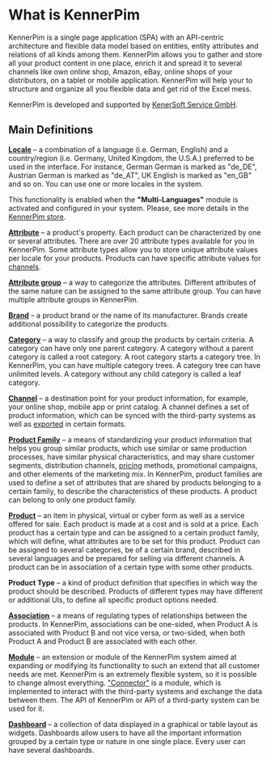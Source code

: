 # What is KennerPim

KennerPim is a single page application (SPA) with an API-centric architecture and flexible data model based on entities, entity attributes and relations of all kinds among them. KennerPim allows you to gather and store all your product content in one place, enrich it and spread it to several channels like own online shop, Amazon, eBay, online shops of your distributors, on a tablet or mobile application. KennerPim will help your to structure and organize all you flexible data and get rid of the Excel mess.

KennerPim is developed and supported by [KenerSoft Service GmbH](https://kenersoft.de).

## Main Definitions

[**Locale**](https://treopim.com/store/multi-languages) – a combination of a language (i.e. German, English) and a country/region (i.e. Germany, United Kingdom, the U.S.A.) preferred to be used in the interface. For instance, German German is marked as "de_DE", Austrian German is marked as "de_AT", UK English is marked as "en_GB" and so on. You can use one or more locales in the system. 

This functionality is enabled when the **"Multi-Languages"** module is activated and configured in your system. Please, see more details in the [KennerPim store](https://treopim.com/store/multi-languages).

[**Attribute**](./attributes.md) – a product's property. Each product can be characterized by one or several attributes. There are over 20 attribute types available for you in KennerPim. Some attribute types allow you to store unique attribute values per locale for your products. Products can have specific attribute values for [channels](./channels.md).

[**Attribute group**](./attribute-groups.md) – a way to categorize the attributes. Different attributes of the same nature can be assigned to the same attribute group. You can have multiple attribute groups in KennerPim.

[**Brand**](./brands.md) – a product brand or the name of its manufacturer. Brands create additional possibility to categorize the products.

[**Category**](./categories.md) – a way to classify and group the products by certain criteria. A category can have only one parent category. A category without a parent category is called a root category. A root category starts a category tree. In KennerPim, you can have multiple category trees. A category tree can have unlimited levels. A category without any child category is called a leaf category.

[**Channel**](./channels.md) – a destination point for your product information, for example, your online shop, mobile app or print catalog. A channel defines a set of product information, which can be synced with the third-party systems as well as [exported](../../../../../../treocore/blob/master/docs/en/user-guide/export-core.md) in certain formats.

[**Product Family**](./product-families.md) – a means of standardizing your product information that helps you group similar products, which use similar or same production processes, have similar physical characteristics, and may share customer segments, distribution channels, [pricing](https://treopim.com/store/pricing) methods, promotional campaigns, and other elements of the marketing mix. In KennerPim, product families are used to define a set of attributes that are shared by products belonging to a certain family, to describe the characteristics of these products. A product can belong to only one product family.

[**Product**](./products.md) – an item in physical, virtual or cyber form as well as a service offered for sale. Each product is made at a cost and is sold at a price. Each product has a certain type and can be assigned to a certain product family, which will define, what attributes are to be set for this product. Product can be assigned to several categories, be of a certain brand, described in several languages and be prepared for selling via different channels. A product can be in association of a certain type with some other products.

**Product Type** – a kind of product definition that specifies in which way the product should be described. Products of different types may have different or additional UIs, to define all specific product options needed.

[**Association**](./associations.md) – a means of regulating types of relationships between the products. In KennerPim, associations can be one-sided, when Product A is associated with Product B and not vice versa, or two-sided, when both Product A and Product B are associated with each other.

[**Module**](https://treopim.com/store) – an extension or module of the KennerPim system aimed at expanding or modifying its functionality to such an extend that all customer needs are met. KennerPim is an extremely flexible system, so it is possible to change almost everything. ["Connector"](https://treopim.com/modules/connectors) is a module, which is implemented to interact with the third-party systems and exchange the data between them. The API of KennerPim or API of a third-party system can be used for it.

[**Dashboard**](./dashboards-and-dashlets.md) – a collection of data displayed in a graphical or table layout as widgets. Dashboards allow users to have all the important information grouped by a certain type or nature in one single place. Every user can have several dashboards.

